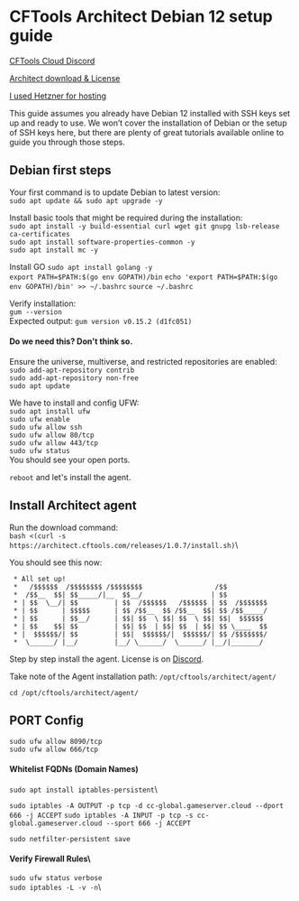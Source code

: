 # CFTools Architect Debian 12 setup guide

[CFTools Cloud Discord](https://discord.com/invite/k7Zdw6cXSH)

[Architect download & License](https://discord.com/channels/373098389174484992/1312066884467953775)

[I used Hetzner for hosting](https://www.hetzner.com/)

This guide assumes you already have Debian 12 installed
with SSH keys set up and ready to use. We won’t cover
the installation of Debian or the setup of SSH keys here,
but there are plenty of great tutorials available online
to guide you through those steps.


## Debian first steps

Your first command is to update Debian to latest version:\
`sudo apt update && sudo apt upgrade -y`

Install basic tools that might be required during the installation:\
`sudo apt install -y build-essential curl wget git gnupg lsb-release ca-certificates`\
`sudo apt install software-properties-common -y`\
`sudo apt install mc -y`

Install GO
`sudo apt install golang -y`\
`export PATH=$PATH:$(go env GOPATH)/bin`
`echo 'export PATH=$PATH:$(go env GOPATH)/bin' >> ~/.bashrc`
`source ~/.bashrc`

Verify installation:\
`gum --version`\
Expected output: `gum version v0.15.2 (d1fc051)`

#### Do we need this? Don't think so.
Ensure the universe, multiverse, and restricted repositories are enabled:\
`sudo add-apt-repository contrib`\
`sudo add-apt-repository non-free`\
`sudo apt update`

We have to install and config UFW:\
`sudo apt install ufw`\
`sudo ufw enable`\
`sudo ufw allow ssh`\
`sudo ufw allow 80/tcp`\
`sudo ufw allow 443/tcp`\
`sudo ufw status`\
You should see your open ports. 

`reboot` and let's install the agent.


## Install Architect agent

Run the download command:\
`bash <(curl -s https://architect.cftools.com/releases/1.0.7/install.sh)`\

You should see this now:
```
 * All set up!
 *   /$$$$$$  /$$$$$$$$ /$$$$$$$$                  /$$
 *  /$$__  $$| $$_____/|__  $$__/                 | $$
 * | $$  \__/| $$         | $$  /$$$$$$   /$$$$$$ | $$  /$$$$$$$
 * | $$      | $$$$$      | $$ /$$__  $$ /$$__  $$| $$ /$$_____/
 * | $$      | $$__/      | $$| $$  \ $$| $$  \ $$| $$|  $$$$$$
 * | $$    $$| $$         | $$| $$  | $$| $$  | $$| $$ \____  $$
 * |  $$$$$$/| $$         | $$|  $$$$$$/|  $$$$$$/| $$ /$$$$$$$/
 *  \______/ |__/         |__/ \______/  \______/ |__/|_______/
```

Step by step install the agent. License is on [Discord](https://discord.com/channels/373098389174484992/1312066884467953775).

Take note of the Agent installation path: `/opt/cftools/architect/agent/`

`cd /opt/cftools/architect/agent/`

## PORT Config
`sudo ufw allow 8090/tcp`\
`sudo ufw allow 666/tcp`

#### Whitelist FQDNs (Domain Names)
`sudo apt install iptables-persistent`\

`sudo iptables -A OUTPUT -p tcp -d cc-global.gameserver.cloud --dport 666 -j ACCEPT`
`sudo iptables -A INPUT -p tcp -s cc-global.gameserver.cloud --sport 666 -j ACCEPT`

`sudo netfilter-persistent save`

#### Verify Firewall Rules\
`sudo ufw status verbose`\
`sudo iptables -L -v -n`\

